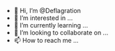 - 👋 Hi, I’m @Deflagration
- 👀 I’m interested in ...
- 🌱 I’m currently learning ...
- 💞️ I’m looking to collaborate on ...
- 📫 How to reach me ...

<!---
Deflagration/Deflagration is a ✨ special ✨ repository because its `README.md` (this file) appears on your GitHub profile.
You can click the Preview link to take a look at your changes.
--->
